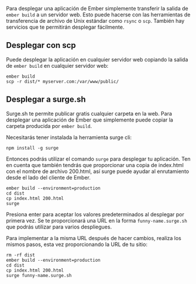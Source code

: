 Para desplegar una aplicación de Ember simplemente transferir la salida de `ember build` a un servidor web. Esto puede hacerse con las herramientas de transferencia de archivo de Unix estándar como `rsync` o `scp`. También hay servicios que te permitirán desplegar fácilmente.

## Desplegar con scp

Puede desplegar la aplicación en cualquier servidor web copiando la salida de `ember build` en cualquier servidor web:

```shell
ember build
scp -r dist/* myserver.com:/var/www/public/
```

## Desplegar a surge.sh

Surge.sh te permite publicar gratis cualquier carpeta en la web. Para desplegar una aplicación de Ember que simplemente puede copiar la carpeta producida por `ember build`.

Necesitarás tener instalada la herramienta surge cli:

```shell
npm install -g surge
```

Entonces podrás utilizar el comando `surge` para desplegar tu aplicación. Ten en cuenta que también tendrás que proporcionar una copia de index.html con el nombre de archivo 200.html, así surge puede ayudar al enrutamiento desde el lado del cliente de Ember.

```shell
ember build --environment=production
cd dist
cp index.html 200.html
surge
```

Presiona enter para aceptar los valores predeterminados al desplegar por primera vez. Se te proporcionará una URL en la forma `funny-name.surge.sh` que podrás utilizar para varios despliegues.

Para implementar a la misma URL después de hacer cambios, realiza los mismos pasos, esta vez proporcionando la URL de tu sitio:

```shell
rm -rf dist
ember build --environment=production
cd dist
cp index.html 200.html
surge funny-name.surge.sh
```